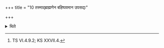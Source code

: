 +++
title = "10 तस्माद्ब्राह्मणेन बहिष्पवमान उपसद्यः"

+++

<details><summary>थिते</summary>

10. “Therefore the act of sitting near (at the time of the chanting of) the Bahiṣapavamāna (-laud) should be done by a Brāhmaṇa. For it is purifying. He should remove him away from the Bahiṣpavamāna whom he hates”—Thus is known from a Brāhmaṇa-text.[^2]  

[^1]: Since Aśvins who were doing the work of medical treatment of diseased men and thereby had become impure, became purified by means of the Bahiṣpavamāna.  

[^2]: TS VI.4.9.2; KS XXVII.4.  
</details>

